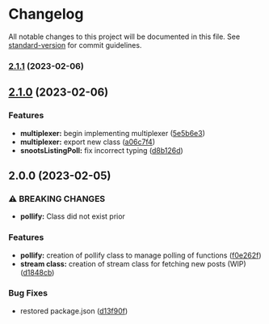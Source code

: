 # Changelog

All notable changes to this project will be documented in this file. See [standard-version](https://github.com/conventional-changelog/standard-version) for commit guidelines.

### [2.1.1](https://github.com/JamesxX/snoots-stream/compare/v2.1.0...v2.1.1) (2023-02-06)

## [2.1.0](https://github.com/JamesxX/snoots-stream/compare/v2.0.0...v2.1.0) (2023-02-06)


### Features

* **multiplexer:** begin implementing multiplexer ([5e5b6e3](https://github.com/JamesxX/snoots-stream/commit/5e5b6e31da23a8e60925cad2bc5551477d99c2c6))
* **multiplexer:** export new class ([a06c7f4](https://github.com/JamesxX/snoots-stream/commit/a06c7f4e0d5d20f1fffccfeb96ab254d65d12c36))
* **snootsListingPoll:** fix incorrect typing ([d8b126d](https://github.com/JamesxX/snoots-stream/commit/d8b126d6f40af1ee4e5731a519df208f021c7979))

## 2.0.0 (2023-02-05)


### ⚠ BREAKING CHANGES

* **pollify:** Class did not exist prior

### Features

* **pollify:** creation of pollify class to manage polling of functions ([f0e262f](https://github.com/JamesxX/snoots-stream/commit/f0e262f2f8ff8909906173afcc7d7bdc1fa23c2e))
* **stream class:** creation of stream class for fetching new posts (WIP) ([d1848cb](https://github.com/JamesxX/snoots-stream/commit/d1848cbb304e74f904ad275729dd334d270d0d15))


### Bug Fixes

* restored package.json ([d13f90f](https://github.com/JamesxX/snoots-stream/commit/d13f90fbd78ac93f8b0ab0c20310eace7c7548e6))

